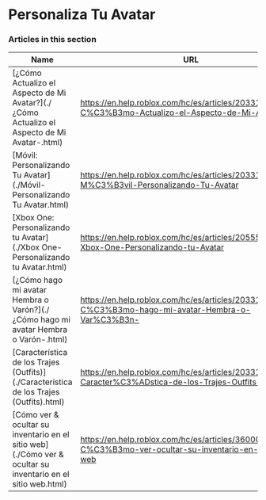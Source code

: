 # Personaliza Tu Avatar  
### Articles in this section
Name|URL
-|-
[¿Cómo Actualizo el Aspecto de Mi Avatar?](./¿Cómo Actualizo el Aspecto de Mi Avatar-.html) |https://en.help.roblox.com/hc/es/articles/203313600--C%C3%B3mo-Actualizo-el-Aspecto-de-Mi-Avatar-
[Móvil: Personalizando Tu Avatar](./Móvil- Personalizando Tu Avatar.html) |https://en.help.roblox.com/hc/es/articles/203313510-M%C3%B3vil-Personalizando-Tu-Avatar
[Xbox One: Personalizando tu Avatar](./Xbox One- Personalizando tu Avatar.html) |https://en.help.roblox.com/hc/es/articles/205557353-Xbox-One-Personalizando-tu-Avatar
[¿Cómo hago mi avatar Hembra o Varón?](./¿Cómo hago mi avatar Hembra o Varón-.html) |https://en.help.roblox.com/hc/es/articles/203313700--C%C3%B3mo-hago-mi-avatar-Hembra-o-Var%C3%B3n-
[Característica de los Trajes (Outfits)](./Característica de los Trajes (Outfits).html) |https://en.help.roblox.com/hc/es/articles/203313710-Caracter%C3%ADstica-de-los-Trajes-Outfits-
[Cómo ver & ocultar su inventario en el sitio web](./Cómo ver & ocultar su inventario en el sitio web.html) |https://en.help.roblox.com/hc/es/articles/360000463726-C%C3%B3mo-ver-ocultar-su-inventario-en-el-sitio-web